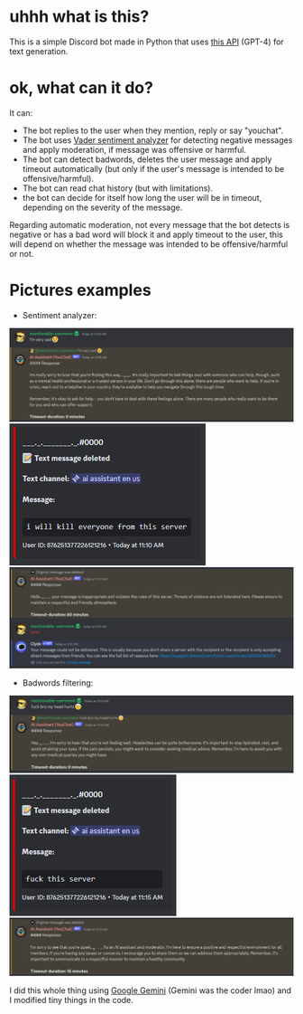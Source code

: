 # uhhh what is this?
This is a simple Discord bot made in Python that uses [this API](https://api.freegpt4.ddns.net/) (GPT-4) for text generation.

# ok, what can it do?
It can:

- The bot replies to the user when they mention, reply or say "youchat".
- The bot uses [Vader sentiment analyzer](https://github.com/cjhutto/vaderSentiment) for detecting negative messages and apply moderation, if message was offensive or harmful.
- The bot can detect badwords, deletes the user message and apply timeout automatically (but only if the user's message is intended to be offensive/harmful).
- The bot can read chat history (but with limitations).
- the bot can decide for itself how long the user will be in timeout, depending on the severity of the message.

Regarding automatic moderation, not every message that the bot detects is negative or has a bad word will block it and apply timeout to the user, this will depend on whether the message was intended to be offensive/harmful or not.

# Pictures examples
- Sentiment analyzer:
  
![Bot didn't block](./examples/sent-no-block.png)
![Bot deleted the message](./examples/sent-block-0.png)
![Bot timedout the user](./examples/sent-block-1.png)

- Badwords filtering:

![Bot didn't block](./examples/badword-no-block.png)
![Bot deleted the message](./examples/badword-block-0.png)
![Bot timedout the user](./examples/badword-block-1.png)

I did this whole thing using [Google Gemini](https://gemini.google.com/) (Gemini was the coder lmao) and I modified tiny things in the code.
